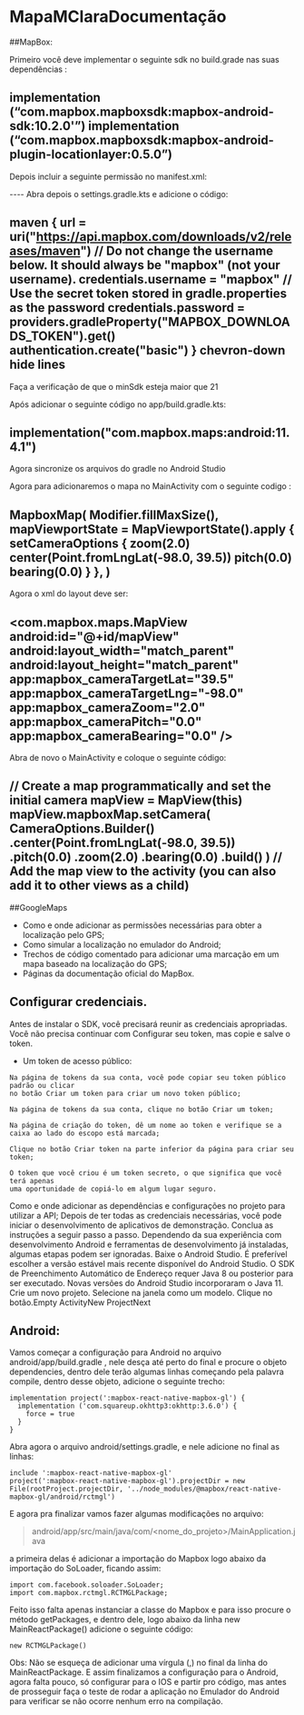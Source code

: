 # MapaMClaraDocumentação

##MapBox:
 
Primeiro você deve implementar o seguinte sdk no build.grade nas suas dependências :
 
implementation (“com.mapbox.mapboxsdk:mapbox-android-sdk:10.2.0'”)
implementation (“com.mapbox.mapboxsdk:mapbox-android-plugin-locationlayer:0.5.0”)
----
 
Depois incluir a seguinte permissão no manifest.xml:
 
  <uses-permission android:name="android.permission.ACCESS_FINE_LOCATION" />
 ----
Abra depois o settings.gradle.kts e adicione o código:
 
maven {
url = uri("https://api.mapbox.com/downloads/v2/releases/maven")
// Do not change the username below. It should always be "mapbox" (not your username).
credentials.username = "mapbox" 
// Use the secret token stored in gradle.properties as the password
credentials.password = providers.gradleProperty("MAPBOX_DOWNLOADS_TOKEN").get()
authentication.create<BasicAuthentication>("basic")
}
chevron-down hide lines
- 
 
Faça a verificação de que o minSdk esteja maior que 21
 
 
Após adicionar o seguinte código no app/build.gradle.kts:
 
 
implementation("com.mapbox.maps:android:11.4.1")
-
Agora sincronize os arquivos do gradle no Android Studio
 
Agora para adicionaremos o mapa no MainActivity com  o seguinte codigo :
 
MapboxMap( 
Modifier.fillMaxSize(), 
mapViewportState = MapViewportState().apply {
setCameraOptions { 
zoom(2.0) 
center(Point.fromLngLat(-98.0, 39.5)) 
pitch(0.0) 
bearing(0.0) 
}
},
)
-

Agora o xml do layout deve ser:

<FrameLayout xmlns:android="http://schemas.android.com/apk/res/android"
    xmlns:app="http://schemas.android.com/apk/res-auto"
    android:layout_width="match_parent"
    android:layout_height="match_parent">
    <com.mapbox.maps.MapView
        android:id="@+id/mapView"
        android:layout_width="match_parent"
        android:layout_height="match_parent"
        app:mapbox_cameraTargetLat="39.5"
        app:mapbox_cameraTargetLng="-98.0"
        app:mapbox_cameraZoom="2.0"
        app:mapbox_cameraPitch="0.0"
        app:mapbox_cameraBearing="0.0" />
</FrameLayout>
-


Abra de novo o MainActivity e coloque o seguinte código:

// Create a map programmatically and set the initial camera
mapView = MapView(this)
mapView.mapboxMap.setCamera(
CameraOptions.Builder() 
.center(Point.fromLngLat(-98.0, 39.5))
.pitch(0.0)
.zoom(2.0) 
.bearing(0.0) 
.build() 
)
// Add the map view to the activity (you can also add it to other views as a child)
-



##GoogleMaps

- Como e onde adicionar as permissões necessárias para obter a localização pelo GPS;
- Como simular a localização no emulador do Android;
- Trechos de código comentado para adicionar uma marcação em um mapa baseado na localização do GPS;
- Páginas da documentação oficial do MapBox.


## Configurar credenciais.
  
Antes de instalar o SDK, você precisará reunir as credenciais apropriadas. Você não precisa continuar com Configurar seu token, mas copie e salve o token.

- Um token de acesso público:
```
Na página de tokens da sua conta, você pode copiar seu token público padrão ou clicar
no botão Criar um token para criar um novo token público;

Na página de tokens da sua conta, clique no botão Criar um token;

Na página de criação do token, dê um nome ao token e verifique se a caixa ao lado do escopo está marcada;

Clique no botão Criar token na parte inferior da página para criar seu token;

O token que você criou é um token secreto, o que significa que você terá apenas
uma oportunidade de copiá-lo em algum lugar seguro.
```

Como e onde adicionar as dependências e configurações no projeto para utilizar a API;
Depois de ter todas as credenciais necessárias, você pode iniciar o desenvolvimento de aplicativos de demonstração. Conclua as instruções a seguir passo a passo. Dependendo da sua experiência com desenvolvimento Android e ferramentas de desenvolvimento já instaladas, algumas etapas podem ser ignoradas.
Baixe o Android Studio. É preferível escolher a versão estável mais recente disponível do Android Studio. O SDK de Preenchimento Automático de Endereço requer Java 8 ou posterior para ser executado. Novas versões do Android Studio incorporaram o Java 11.
Crie um novo projeto. Selecione na janela como um modelo. Clique no botão.Empty ActivityNew ProjectNext

## Android:
  
Vamos começar a configuração para Android no arquivo android/app/build.gradle , nele desça até perto do final e procure o objeto dependencies, dentro dele terão algumas linhas começando pela palavra compile, dentro desse objeto, adicione o seguinte trecho:

```
implementation project(':mapbox-react-native-mapbox-gl') {
  implementation ('com.squareup.okhttp3:okhttp:3.6.0') {
    force = true
  }
}
```

Abra agora o arquivo android/settings.gradle, e nele adicione no final as linhas:

```
include ':mapbox-react-native-mapbox-gl'
project(':mapbox-react-native-mapbox-gl').projectDir = new File(rootProject.projectDir, '../node_modules/@mapbox/react-native-mapbox-gl/android/rctmgl')
```

E agora pra finalizar vamos fazer algumas modificações no arquivo:

 > android/app/src/main/java/com/<nome_do_projeto>/MainApplication.java

a primeira delas é adicionar a importação do Mapbox logo abaixo da importação do SoLoader, ficando assim:

```
import com.facebook.soloader.SoLoader;
import com.mapbox.rctmgl.RCTMGLPackage;
```

Feito isso falta apenas instanciar a classe do Mapbox e para isso procure o método getPackages, e dentro dele, logo abaixo da linha new MainReactPackage() adicione o seguinte código:

```
new RCTMGLPackage()
```

Obs: Não se esqueça de adicionar uma  vírgula (,) no final da linha do MainReactPackage.
E assim finalizamos a configuração para o Android, agora falta pouco, só configurar para o IOS e partir pro código, mas antes de prosseguir faça o teste de rodar a aplicação no Emulador do Android para verificar se não ocorre nenhum erro na compilação.



